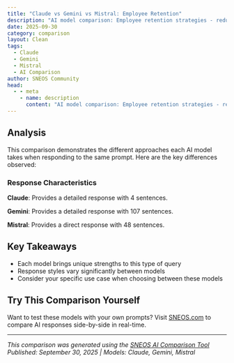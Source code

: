 ```yaml
---
title: "Claude vs Gemini vs Mistral: Employee Retention"
description: "AI model comparison: Employee retention strategies - reduce turnover and keep talent..."
date: 2025-09-30
category: comparison
layout: Clean
tags:
  - Claude
  - Gemini
  - Mistral
  - AI Comparison
author: SNEOS Community
head:
  - - meta
    - name: description
      content: "AI model comparison: Employee retention strategies - reduce turnover and keep talent..."
---
```


<ChatComparison
  title="Claude vs Gemini vs Mistral: Employee Retention"
  prompt="Employee retention strategies - reduce turnover and keep talent"
  :responses='{
    "Claude": "# Employee Retention Strategies: Building a Workplace Worth Staying For\n\n## **Core Retention Pillars**\n\n### \uD83D\uDCCA **Competitive Compensation \u0026 Benefits**\n- **Regular pay audits** against market standards\n- **Performance-based bonuses** and merit increases\n- **Comprehensive benefits**: health, dental, vision, retirement\n- **Flexible benefits packages** (cafeteria-style options)\n- **Stock options or profit-sharing** programs\n\n### \uD83D\uDE80 **Career Development \u0026 Growth**\n- **Clear advancement pathways** with defined milestones\n- **Skills training programs** and certifications\n- **Internal promotion preference** (promote from within)\n- **Cross-functional experience** opportunities\n- **Mentorship and coaching** programs\n- **Tuition reimbursement** for relevant education\n\n## **Culture \u0026 Environment Strategies**\n\n### \uD83E\uDD1D **Strong Management Relationships**\n- **Regular one-on-ones** between managers and direct reports\n- **Management training** on leadership and people skills\n- **360-degree feedback** systems\n- **Open communication** channels and transparency\n\n### \u2696\uFE0F **Work-Life Balance**\n- **Flexible work arrangements** (remote, hybrid, flexible hours)\n- **Generous PTO policies** and sabbatical options\n- **Mental health support** and wellness programs\n- **Respect for boundaries** (no after-hours emails)\n\n### \uD83C\uDFAF **Recognition \u0026 Appreciation**\n- **Regular recognition programs** (employee of the month, peer nominations)\n- **Celebration of achievements** both big and small\n- **Public acknowledgment** in meetings and company communications\n- **Personalized rewards** based on individual preferences\n\n## **Strategic Retention Initiatives**\n\n### \uD83D\uDCCB **Stay Interviews \u0026 Exit Analysis**\n- **Quarterly stay interviews**: \u0022What keeps you here? What might make you leave?\u0022\n- **Comprehensive exit interviews** to identify patterns\n- **Action plans** based on feedback themes\n- **Follow-up surveys** with remaining team members\n\n### \uD83C\uDFAF **Employee Engagement Programs**\n- **Employee resource groups** and committees\n- **Innovation time** (20% projects, hackathons)\n- **Social events** and team-building activities\n- **Volunteer opportunities** and community involvement\n\n### \uD83D\uDD04 **Onboarding Excellence**\n- **90-day structured onboarding** program\n- **Buddy system** for new hires\n- **Regular check-ins** during first year\n- **Cultural integration** activities\n\n## **Industry-Specific Approaches**\n\n### \uD83D\uDCBB **Tech/Knowledge Workers**\n- Latest technology and tools\n- Conference attendance and learning opportunities\n- Flexible project assignments\n- Technical career tracks (IC vs. management)\n\n### \uD83C\uDFED **Manufacturing/Operations**\n- Safety recognition programs\n- Skills-based pay increases\n- Equipment operator certifications\n- Shift flexibility when possible\n\n### \uD83D\uDECD\uFE0F **Retail/Customer Service**\n- Employee discounts and perks\n- Customer service excellence recognition\n- Scheduling flexibility\n- Cross-training opportunities\n\n## **Measuring Success**\n\n### \uD83D\uDCC8 **Key Metrics to Track**\n- **Voluntary turnover rate** by department/role\n- **Time to productivity** for new hires\n- **Employee satisfaction scores** and engagement surveys\n- **Internal promotion rates**\n- **Cost per hire** vs. retention investment ROI\n\n### \uD83C\uDFAF **Early Warning Signs**\n- Decreased participation in company events\n- Increased sick days or time off\n- Reduced collaboration or communication\n- Decline in work quality or engagement\n- Complaints about workload or management\n\n## **Implementation Framework**\n\n### **Phase 1: Assessment (Month 1-2)**\n- Conduct employee satisfaction survey\n- Analyze current turnover data\n- Review compensation competitiveness\n- Assess management effectiveness\n\n### **Phase 2: Quick Wins (Month 2-4)**\n- Implement recognition program\n- Address immediate compensation gaps\n- Improve manager training\n- Enhance communication channels\n\n### **Phase 3: Long-term Initiatives (Month 4-12)**\n- Develop career pathing programs\n- Create comprehensive wellness initiatives\n- Build mentorship programs\n- Establish employee resource groups\n\n## **Budget-Friendly Retention Tactics**\n\n### \uD83D\uDCB0 **Low-Cost, High Impact**\n- **Flexible work arrangements** (cost: minimal)\n- **Regular feedback and recognition** (cost: time)\n- **Professional development**",
    "Gemini": "Okay, let\u0027s dive into employee retention strategies!  Keeping your top talent is crucial for organizational success. High turnover is costly, disruptive, and damages morale. Here\u0027s a comprehensive breakdown of strategies to reduce turnover and improve employee retention:\n\n**I. Foundational Elements: Getting It Right from the Start**\n\nThese are the building blocks. If you neglect these, the fancy perks won\u0027t matter as much.\n\n*   **A. Realistic Job Previews \u0026 Clear Expectations:**\n    *   **Describe the job honestly:** Don\u0027t sugarcoat the challenges or exaggerate the positives.  Be transparent about the day-to-day tasks, workload, and company culture.\n    *   **Detailed job descriptions:**  Clearly define roles, responsibilities, and performance expectations.\n    *   **Realistic expectations during onboarding:**  Set achievable goals for the first few months and provide adequate support.\n    *   **Impact:** Reduces early turnover by preventing disillusionment.\n\n*   **B. Competitive Compensation \u0026 Benefits:**\n    *   **Market Research:**  Benchmark salaries and benefits against your competitors and industry standards.  Use resources like Salary.com, Payscale, Glassdoor, and industry-specific surveys.\n    *   **Fair pay:** Ensure equitable pay for similar roles and experience levels, addressing potential pay gaps based on gender, race, or other protected characteristics.\n    *   **Comprehensive benefits:** Offer a competitive package that includes health insurance, dental, vision, retirement plans (401k with matching), paid time off (vacation, sick leave, holidays), life insurance, and disability insurance.\n    *   **Consider non-traditional benefits:**  Think about perks like student loan repayment assistance, childcare support, wellness programs, pet insurance, or flexible spending accounts (FSAs).\n    *   **Impact:** Attracts and retains talent by demonstrating that you value your employees\u0027 financial well-being.\n\n*   **C. Effective Onboarding:**\n    *   **Structured onboarding program:** Don\u0027t just throw new hires into the deep end.  Create a structured program that introduces them to the company culture, their team, their role, and available resources.\n    *   **Assign a buddy or mentor:**  Pair new hires with experienced employees who can provide guidance and support.\n    *   **Regular check-ins:**  Schedule frequent check-ins with the new hire to address any questions or concerns.\n    *   **Training and development opportunities:**  Provide opportunities for new hires to learn and grow within the company.\n    *   **Impact:** Helps new hires feel welcome, supported, and prepared for their roles, increasing their likelihood of staying long-term.\n\n**II. Cultivating a Positive and Engaging Work Environment**\n\nThese strategies focus on creating a workplace where employees feel valued, respected, and motivated.\n\n*   **A. Strong Leadership \u0026 Management:**\n    *   **Leadership training:**  Invest in training for managers to develop their leadership skills, including communication, delegation, coaching, and conflict resolution.\n    *   **Lead by example:**  Managers should embody the company\u0027s values and demonstrate ethical behavior.\n    *   **Empowerment:**  Give employees autonomy and decision-making authority within their roles.\n    *   **Regular feedback:**  Provide constructive feedback and coaching to help employees improve their performance.\n    *   **Impact:**  Good leadership creates a supportive and motivating work environment, fostering employee loyalty and engagement.\n\n*   **B. Open Communication \u0026 Transparency:**\n    *   **Regular communication from leadership:** Keep employees informed about company performance, goals, and strategies.\n    *   **Two-way communication channels:** Encourage employees to share their ideas, feedback, and concerns through surveys, suggestion boxes, town hall meetings, or informal conversations.\n    *   **Transparent decision-making:** Explain the rationale behind important decisions and be open to employee input.\n    *   **Impact:** Builds trust, increases employee understanding, and fosters a sense of belonging.\n\n*   **C. Recognition \u0026 Appreciation:**\n    *   **Regular acknowledgment:**  Recognize and appreciate employees\u0027 contributions, both big and small.\n    *   **Formal recognition programs:**  Implement programs that reward employees for outstanding performance, innovation, or dedication.  This could include employee of the month awards, bonuses, or public acknowledgments.\n    *   **Informal recognition:**  Offer simple gestures of appreciation, such as a thank-you note, a public shout-out during a team meeting, or a small gift.\n    *   **Personalized recognition:**  Tailor the recognition to the individual employee\u0027s preferences.\n    *   **Impact:**  Boosts morale, increases motivation, and reinforces desired behaviors.\n\n*   **D. Employee Development \u0026 Growth Opportunities:**\n    *   **Career pathing:**  Help employees understand their potential career paths within the company and provide opportunities for them to develop the skills and experience they need to advance.\n    *   **Training and development programs:**  Offer a variety of training programs to help employees enhance their skills and knowledge.  This could include online courses, workshops, conferences, or tuition reimbursement.\n    *   **Mentorship programs:**  Pair employees with experienced mentors who can provide guidance and support.\n    *   **Cross-functional assignments:**  Give employees opportunities to work on projects outside of their usual roles to broaden their skills and experience.\n    *   **Impact:** Shows employees that you are invested in their future, increasing their commitment to the company.\n\n*   **E. Work-Life Balance:**\n    *   **Flexible work arrangements:** Offer options such as remote work, flexible hours, or compressed workweeks, when possible.\n    *   **Generous paid time off:**  Provide ample vacation time, sick leave, and personal days.\n    *   **Wellness programs:**  Promote employee well-being through initiatives such as gym memberships, wellness challenges, or stress management workshops.\n    *   **Encourage breaks and time off:** Discourage overwork and encourage employees to take breaks and use their vacation time.\n    *   **Impact:** Reduces stress and burnout, improving employee morale and productivity.\n\n*   **F. Positive Company Culture:**\n    *   **Define your values:** Clearly articulate the company\u0027s core values and ensure that they are reflected in all aspects of the organization.\n    *   **Promote inclusivity:**  Create a welcoming and inclusive environment where all employees feel valued and respected.\n    *   **Encourage teamwork and collaboration:** Foster a culture of collaboration and teamwork.\n    *   **Social events and team-building activities:**  Organize social events and team-building activities to help employees connect with each other and build relationships.\n    *   **Impact:** Creates a sense of belonging and camaraderie, making employees more likely to stay.\n\n**III.  Addressing Specific Turnover Drivers:  Dive Deep to Find the Root Causes**\n\n*   **A. Exit Interviews:**\n    *   **Conduct thorough exit interviews:**  Ask departing employees about their reasons for leaving and gather feedback on their experiences.\n    *   **Analyze exit interview data:**  Identify trends and patterns in exit interview data to pinpoint areas for improvement.\n    *   **Implement changes based on feedback:**  Take action to address the issues raised in exit interviews.\n    *   **Impact:** Provides valuable insights into the reasons for turnover and helps identify areas for improvement.\n\n*   **B. Employee Surveys:**\n    *   **Conduct regular employee surveys:**  Gather feedback on employee satisfaction, engagement, and perceptions of the work environment.\n    *   **Use a variety of survey formats:**  Employ different survey formats, such as Likert scales, open-ended questions, and anonymous feedback options.\n    *   **Analyze survey data and take action:**  Identify areas for improvement and develop action plans to address them.\n    *   **Communicate survey results to employees:**  Share the results of employee surveys with employees and explain the steps being taken to address their concerns.\n    *   **Impact:**  Provides a comprehensive understanding of employee sentiment and helps identify areas where changes are needed.\n\n*   **C. Stay Interviews:**\n    *   **Conduct stay interviews with high-performing employees:**  Ask them what they like about their jobs, what keeps them engaged, and what might make them leave.\n    *   **Use the information to tailor retention strategies:**  Develop personalized retention plans based on the information gathered in stay interviews.\n    *   **Impact:** Proactively addresses potential issues and strengthens the bond between the employee and the company.\n\n**IV.  Ongoing Monitoring \u0026 Improvement**\n\n*   **A. Track Key Metrics:**\n    *   **Turnover rate:**  Monitor the overall turnover rate, as well as turnover rates for specific departments, roles, and demographics.\n    *   **Retention rate:**  Track the percentage of employees who remain with the company over a specific period of time.\n    *   **Employee satisfaction scores:**  Monitor employee satisfaction scores from surveys and other feedback mechanisms.\n    *   **Employee engagement scores:**  Track employee engagement scores to assess the level of employee motivation and commitment.\n    *   **Cost of turnover:**  Calculate the cost of turnover to understand the financial impact of employee departures.\n    *   **Time to fill positions:** Track how long it takes to fill vacant positions to identify areas to improve recruitment.\n\n*   **B. Continuous Improvement:**\n    *   **Regularly review and update retention strategies:**  Adapt your retention strategies based on changing employee needs, market conditions, and company priorities.\n    *   **Stay informed about best practices:**  Keep up-to-date on the latest research and best practices in employee retention.\n    *   **Seek feedback from employees:**  Continuously solicit feedback from employees on what is working and what needs improvement.\n\n**Key Considerations \u0026 Best Practices:**\n\n*   **Tailor your approach:**  There\u0027s no one-size-fits-all solution.  Customize your retention strategies to fit the specific needs and culture of your organization.\n*   **Focus on the employee experience:**  Employee retention is about more than just perks and benefits.  It\u0027s about creating a positive and engaging work experience that makes employees want to stay.\n*   **Invest in your employees:**  Show your employees that you value them by investing in their development, well-being, and career growth.\n*   **Be proactive:**  Don\u0027t wait until employees are about to leave to address their concerns.  Take proactive steps to create a positive and supportive work environment.\n*   **Be authentic:**  Don\u0027t try to be something you\u0027re not.  Be genuine and transparent in your communication and actions.\n*   **Measure your results:**  Track key metrics to measure the effectiveness of your retention strategies and make adjustments as needed.\n*   **Executive buy-in:** Secure support from top leadership, as the success of employee retention initiatives often relies on dedicated resources and a commitment from the highest levels of the organization.\n\nBy implementing these strategies, you can significantly reduce employee turnover, retain your top talent, and create a thriving and successful organization. Good luck!\n",
    "Mistral": "Employee retention is crucial for maintaining a stable and productive workforce. Here are some strategies to help reduce turnover and keep talent:\n\n1. **Onboarding and Orientation:**\n   - Start from the beginning. A well-structured onboarding process helps new employees feel welcomed and valued.\n   - Provide clear expectations, resources, and support to help them integrate into the company culture.\n\n2. **Competitive Compensation and Benefits:**\n   - Ensure salaries are competitive within your industry and region.\n   - Offer attractive benefits packages, including health insurance, retirement plans, and paid time off.\n\n3. **Recognition and Rewards:**\n   - Recognize and reward employees for their hard work and achievements.\n   - Implement employee recognition programs, bonuses, or other incentives.\n\n4. **Professional Development:**\n   - Provide opportunities for growth and learning, such as training, workshops, and coaching.\n   - Encourage employees to pursue their career goals within the company.\n\n5. **Clear Career Paths:**\n   - Define clear career paths and communicate them to employees.\n   - Provide opportunities for advancement and internal promotions.\n\n6. **Regular Feedback and Communication:**\n   - Establish regular check-ins and performance reviews.\n   - Encourage open communication and listen to employees\u0027 concerns and ideas.\n\n7. **Work-Life Balance:**\n   - Promote a healthy work-life balance through flexible work arrangements, such as remote work or flexible hours.\n   - Encourage employees to take their paid time off.\n\n8. **Positive Work Environment:**\n   - Foster a positive and supportive work culture.\n   - Encourage team-building activities and create a collaborative environment.\n\n9. **Employee Engagement:**\n   - Keep employees engaged by involving them in decision-making processes and encouraging innovation.\n   - Conduct employee engagement surveys to understand their needs and concerns.\n\n10. **Wellness Programs:**\n    - Implement wellness programs to support employees\u0027 physical and mental health.\n    - Offer resources such as Employee Assistance Programs (EAPs), fitness classes, or mindfulness workshops.\n\n11. **Diversity, Equity, and Inclusion (DEI):**\n    - Foster a diverse, equitable, and inclusive workplace where everyone feels valued and respected.\n    - Implement DEI training and create employee resource groups.\n\n12. **Stay Interviews:**\n    - Conduct stay interviews to understand why employees stay and what might cause them to leave.\n    - Use this information to improve retention strategies.\n\n13. **Exit Interviews:**\n    - Conduct exit interviews to gain insights into why employees are leaving.\n    - Use this feedback to make necessary improvements.\n\n14. **Leadership Development:**\n    - Invest in developing strong leaders who can inspire and motivate their teams.\n    - Provide leadership training and coaching.\n\n15. **Clear Vision and Mission:**\n    - Ensure employees understand and align with the company\u0027s vision, mission, and values.\n    - Communicate these aspects regularly and incorporate them into daily operations.\n\nBy implementing these strategies, you can create a more engaged, satisfied, and stable workforce, ultimately reducing turnover and retaining top talent."
  }'
  published-date="22:46"
/>

## Analysis

This comparison demonstrates the different approaches each AI model takes when responding to the same prompt. Here are the key differences observed:

### Response Characteristics

**Claude**: Provides a detailed response with 4 sentences. 

**Gemini**: Provides a detailed response with 107 sentences. 

**Mistral**: Provides a direct response with 48 sentences. 

## Key Takeaways

- Each model brings unique strengths to this type of query
- Response styles vary significantly between models
- Consider your specific use case when choosing between these models

## Try This Comparison Yourself

Want to test these models with your own prompts? Visit [SNEOS.com](https://sneos.com) to compare AI responses side-by-side in real-time.

---

*This comparison was generated using the [SNEOS AI Comparison Tool](https://sneos.com)*
*Published: September 30, 2025 | Models: Claude, Gemini, Mistral*
